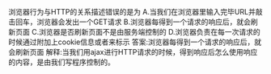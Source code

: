 浏览器行为与HTTP的关系描述错误的是为
A.当我们在浏览器里输入完毕URL并敲击回车，浏览器会发出一个GET请求
B.浏览器每得到一个请求的响应后，就会刷新页面
C.浏览器是否刷新页面不是由服务端控制的
D.浏览器负责在每一次请求的时候通过附加上cookie信息或者来标示
答案:浏览器每得到一个请求的响应后，就会刷新页面
解释:当我们用ajax进行HTTP请求的时候，得到响应后怎么使用响应的内容，是由我们写程序控制的。
